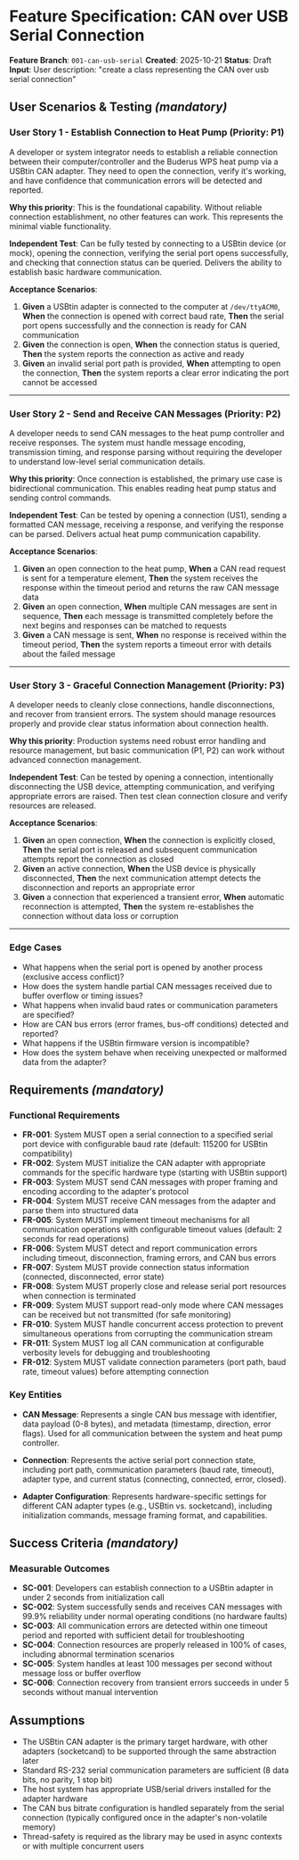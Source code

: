 # Feature Specification: CAN over USB Serial Connection

**Feature Branch**: `001-can-usb-serial`
**Created**: 2025-10-21
**Status**: Draft
**Input**: User description: "create a class representing the CAN over usb serial connection"

## User Scenarios & Testing *(mandatory)*

### User Story 1 - Establish Connection to Heat Pump (Priority: P1)

A developer or system integrator needs to establish a reliable connection between their computer/controller and the Buderus WPS heat pump via a USBtin CAN adapter. They need to open the connection, verify it's working, and have confidence that communication errors will be detected and reported.

**Why this priority**: This is the foundational capability. Without reliable connection establishment, no other features can work. This represents the minimal viable functionality.

**Independent Test**: Can be fully tested by connecting to a USBtin device (or mock), opening the connection, verifying the serial port opens successfully, and checking that connection status can be queried. Delivers the ability to establish basic hardware communication.

**Acceptance Scenarios**:

1. **Given** a USBtin adapter is connected to the computer at `/dev/ttyACM0`, **When** the connection is opened with correct baud rate, **Then** the serial port opens successfully and the connection is ready for CAN communication
2. **Given** the connection is open, **When** the connection status is queried, **Then** the system reports the connection as active and ready
3. **Given** an invalid serial port path is provided, **When** attempting to open the connection, **Then** the system reports a clear error indicating the port cannot be accessed

---

### User Story 2 - Send and Receive CAN Messages (Priority: P2)

A developer needs to send CAN messages to the heat pump controller and receive responses. The system must handle message encoding, transmission timing, and response parsing without requiring the developer to understand low-level serial communication details.

**Why this priority**: Once connection is established, the primary use case is bidirectional communication. This enables reading heat pump status and sending control commands.

**Independent Test**: Can be tested by opening a connection (US1), sending a formatted CAN message, receiving a response, and verifying the response can be parsed. Delivers actual heat pump communication capability.

**Acceptance Scenarios**:

1. **Given** an open connection to the heat pump, **When** a CAN read request is sent for a temperature element, **Then** the system receives the response within the timeout period and returns the raw CAN message data
2. **Given** an open connection, **When** multiple CAN messages are sent in sequence, **Then** each message is transmitted completely before the next begins and responses can be matched to requests
3. **Given** a CAN message is sent, **When** no response is received within the timeout period, **Then** the system reports a timeout error with details about the failed message

---

### User Story 3 - Graceful Connection Management (Priority: P3)

A developer needs to cleanly close connections, handle disconnections, and recover from transient errors. The system should manage resources properly and provide clear status information about connection health.

**Why this priority**: Production systems need robust error handling and resource management, but basic communication (P1, P2) can work without advanced connection management.

**Independent Test**: Can be tested by opening a connection, intentionally disconnecting the USB device, attempting communication, and verifying appropriate errors are raised. Then test clean connection closure and verify resources are released.

**Acceptance Scenarios**:

1. **Given** an open connection, **When** the connection is explicitly closed, **Then** the serial port is released and subsequent communication attempts report the connection as closed
2. **Given** an active connection, **When** the USB device is physically disconnected, **Then** the next communication attempt detects the disconnection and reports an appropriate error
3. **Given** a connection that experienced a transient error, **When** automatic reconnection is attempted, **Then** the system re-establishes the connection without data loss or corruption

---

### Edge Cases

- What happens when the serial port is opened by another process (exclusive access conflict)?
- How does the system handle partial CAN messages received due to buffer overflow or timing issues?
- What happens when invalid baud rates or communication parameters are specified?
- How are CAN bus errors (error frames, bus-off conditions) detected and reported?
- What happens if the USBtin firmware version is incompatible?
- How does the system behave when receiving unexpected or malformed data from the adapter?

## Requirements *(mandatory)*

### Functional Requirements

- **FR-001**: System MUST open a serial connection to a specified serial port device with configurable baud rate (default: 115200 for USBtin compatibility)
- **FR-002**: System MUST initialize the CAN adapter with appropriate commands for the specific hardware type (starting with USBtin support)
- **FR-003**: System MUST send CAN messages with proper framing and encoding according to the adapter's protocol
- **FR-004**: System MUST receive CAN messages from the adapter and parse them into structured data
- **FR-005**: System MUST implement timeout mechanisms for all communication operations with configurable timeout values (default: 2 seconds for read operations)
- **FR-006**: System MUST detect and report communication errors including timeout, disconnection, framing errors, and CAN bus errors
- **FR-007**: System MUST provide connection status information (connected, disconnected, error state)
- **FR-008**: System MUST properly close and release serial port resources when connection is terminated
- **FR-009**: System MUST support read-only mode where CAN messages can be received but not transmitted (for safe monitoring)
- **FR-010**: System MUST handle concurrent access protection to prevent simultaneous operations from corrupting the communication stream
- **FR-011**: System MUST log all CAN communication at configurable verbosity levels for debugging and troubleshooting
- **FR-012**: System MUST validate connection parameters (port path, baud rate, timeout values) before attempting connection

### Key Entities

- **CAN Message**: Represents a single CAN bus message with identifier, data payload (0-8 bytes), and metadata (timestamp, direction, error flags). Used for all communication between the system and heat pump controller.

- **Connection**: Represents the active serial port connection state, including port path, communication parameters (baud rate, timeout), adapter type, and current status (connecting, connected, error, closed).

- **Adapter Configuration**: Represents hardware-specific settings for different CAN adapter types (e.g., USBtin vs. socketcand), including initialization commands, message framing format, and capabilities.

## Success Criteria *(mandatory)*

### Measurable Outcomes

- **SC-001**: Developers can establish connection to a USBtin adapter in under 2 seconds from initialization call
- **SC-002**: System successfully sends and receives CAN messages with 99.9% reliability under normal operating conditions (no hardware faults)
- **SC-003**: All communication errors are detected within one timeout period and reported with sufficient detail for troubleshooting
- **SC-004**: Connection resources are properly released in 100% of cases, including abnormal termination scenarios
- **SC-005**: System handles at least 100 messages per second without message loss or buffer overflow
- **SC-006**: Connection recovery from transient errors succeeds in under 5 seconds without manual intervention

## Assumptions

- The USBtin CAN adapter is the primary target hardware, with other adapters (socketcand) to be supported through the same abstraction later
- Standard RS-232 serial communication parameters are sufficient (8 data bits, no parity, 1 stop bit)
- The host system has appropriate USB/serial drivers installed for the adapter hardware
- The CAN bus bitrate configuration is handled separately from the serial connection (typically configured once in the adapter's non-volatile memory)
- Thread-safety is required as the library may be used in async contexts or with multiple concurrent users
